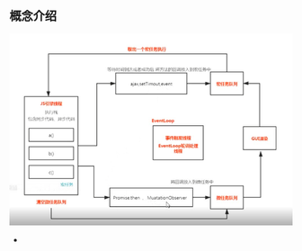 ## 概念介绍
![](./xc.png)
- <script>脚本一执行就进入js引擎线程（宏任务）
- 编译
- 解释
- 执行
## 渲染进程（浏览器内核）
>进程是系统进行资源分配和调度的一个独立单位 一个进程内包含多个线程
- GUI 渲染线程(页面渲染 css)
- js引擎线程(执行js脚本) 
- js中事件(onclick), 定时器(setTimeout)，ajax 会单独开一个线程
- 事件触发线程(EventLoop轮询处理) **去宏任务队列里面查找 看是否有到时间的**
> - js主线程(引擎线程)是单线程的
> - GUI 渲染线程 与 js引擎线程是互斥的 js执行的时候不会页面渲染  页面渲染的时候不会执行js脚本
> - js引擎线程执行完(同步，异步代码)之后被立即执行的叫微任务，同步异步代码执行完后去清空微任务
## 数据类型
- 基本数据类型（值类型number, string, blooen, null, undefind）
   - Synml() 唯一值
   - number(1, 0.2, NaN，infi无线)  typeof NaN -> "number"
      - NaN === NaN 和谁都不相等 isNaN() 判断 其他数据不能正常转化为number时 出现NaN Number('12px') -> NaN
   - null 的作用使变量指向空指针 释放堆内存
- 引用数据类型
   1. object: {} 普通对象 [] new Array /^$/ 正则对象 new Date() Math 实例对象... (一些类的实例 -> 实例对象 - 数组对象，日期对象... )
      - 数据类型typeof为小写"object", 构造函数为大写Object
      - 对象的属性名 可以为基本数据类型的各个值，属性名为引用类型值默认回转化成字符串处理 
      - {x:10}.toString() => "[object object]"   Object.prototype.toString()  原型链 数据类型转化
      - [].toString() => ""   Array.prototype.toString()
      - 数组是特殊的对象 有length 属性名为递增的代表位置的数字
      - dir(Array) Mdn
   2. function 特殊对象（附属），更多性质还是函数，有很多（js底层）的概念
   3. Symbol 唯一值
## v8引擎渲染机制
> 依次进入队列执行
- [过程](https://segmentfault.com/a/1190000011858383)
- 堆(heap)栈(stack)内存
   - 栈：1执行环境，2存储基本类型
   - 堆：存储引用类型么
- 定义
   - 堆heap则是动态分配的内存，大小不定也不会自动释放（引用数据类型: 数组 对象）
   - 栈stack为自动分配的内存空间，它由系统自动释放；（原始数据类型）
- 关系
   - 引用数据类型存放在堆里，=：传址
   - 基本数据类型存放在栈里，=：直接传值
   - ![](./dz.png)
- 代码解析过程 
   > 词法解析 => AST语法树 => js引擎 => 执行栈 => 全局对象(变量提升) => 运行
   - 编译器（）
      1. 词法解析
      2. AST抽象语法树
      3. 构建出浏览器能够执行的代码
   - 引擎（v8 / webkit内核）浏览器识别代码
      - ECStack(`执行环境栈`) / 栈内存 作用：(也是环境，也是存储基本数据类型) 执行代码
      - EC 执行环境(`执行上下文`) 某个域下的代码执行都有自己的上下文
         - 全局 EC(G) global 全局
         - 函数 EC(...) 私有的
         - 进栈执行-(压缩到栈里进行)-进栈 有的没有用的执行完-出栈 有的还有用的回压缩到栈底-`闭包`(等待下次调用)
            - GO(全局对象)
               - 变量赋值三步 
                  1. 创建变量(lrh,左侧词法解析) - 声明
                  2. 创建值：基本值直接在栈中创建和存储
                  3. 赋值 让变量和值关联起来 - `定义defined`
            - 堆栈内存
               - 栈：
      1. 变量提升
      2. 作用域 / 闭包
      3. 变量对象
      4. 堆栈内存
      5. /VO/AO/

## 编译
- 编译型语言
> 比如先把中文稿 翻译一份英文稿 给外国人 然后演讲 => 编译后直接运行
- 解释型语言
> 演讲中，同声翻译，演讲一句，翻译一句 =>  
- js 为预编译 先提升所有定义变量var 为undifine 和 function

## 词法分析
- 编译顺序
- 执行顺序
- 作用域
- 运行机制
函数的作用域在定义的时候就决定了，和在哪里执行没有关系，这就是词法作用域

## 执行上下文
- 全局对象
- 局部变量
- 深入理解 各种运行环境 上下文界定
- javaScript在浏览器中运行的过程分为两个阶段预解析阶段 执行阶段, 所谓javascript预解析正是创建函数的执行环境(又称“执行上下文”)，只有搞定了javascript的执行环境我们才能搞清楚一段代码在执行过后为什么产生这样的结果。
## 作用域 与 作用域链
- 函数定义的时候就产生作用域 ， 执行的时候产生执行上下文
- 与执行上下文的不同
## this指代
- 指的是 调用函数的那个对象[更多](https://www.jianshu.com/p/f2cdbd345211) `需是哪个对象调用 指代的是这个对象`，`若返回的是函数，this指代window`
```js
var o = {
    text: 'hello',
    arr: ['join', 'agoh'],
    fn: function () {
       return function aa() {
          console.log(this, 'sdfsdfsdfsd') // window
       }
    }
}
o.fn()()
```
- this指针 - 当前类的实例 - 向上查找
- 比如当通过某个对象来调用函数时，该对象就是此次调用的上下文，也就是改函数的 this 的值
```js
var o = {
    text: 'hello',
    arr: ['join', 'agoh'],
    fn: function () {
       console.log(this) // o 调用fn this指代o对象
       let that = this
        this.arr.forEach(function (item) { // 或将此函数改为箭头函数 原因：箭头函数本身没有this, 会指向上级作用域this
            console.log(this.text, '标志') // 获取不到this 改为that 变量接受 原因：变量会向上级作用域查找
            console.log(that.text, '标志')
        })
            // 相当于 return undefind
        // let abb = {
        //     a: 1,
        //     b: 2,
        //     cc: function bb() {
        //         console.log(this, 'sdfsdfsdfsd')
        //         return 1
        //     }
        // }
        // return abb
    }
}
var pp = o.fn()
console.log(pp) // undefind
```
## 闭包
- 应用：
   - 定时器
   - 柯里化 封装检查数据类型
- 俗语：其实就是一种约定（这样写就叫做闭包，可实现一些功能）
- 定义.概念：
   - 珠峰描述：当前这个函数(-1)可以不在当前作用域下(11)调用(除开window下)
      - 函数返回函数 如果都执行完了 就不叫闭包
      ```js
      function checkType(type) {
         // 11
         return function-1(value) { // 'Sting' 被保存到了这里 函数没有执行就不会销毁   闭包
            return Object.prototype.toString.call(value) === `[object ${type}]`
         }
      }
      checkType()()
      ```
   - js高程中描述：闭包是指有权访问另一个函数作用域中的变量的函数。
   - 权威指南中描述：从技术的角度讲，所有的JavaScript函数都是闭包：它们都是对象，它们都关联到作用域链
   - 你不知道的JavaScript中描述：**当函数可以记住并访问所在的词法作用域时，就产生了闭包，即使函数是在当前词法作用域之外执行**
   ```js
      function fn1() {
         var name = 'iceman';
         function fn2() {
            console.log(name);
         }
         fn2();
      }
      fn1();
      上面的代码已经产生闭包了。fn2访问到了fn1的变量，满足了条件“有权访问另一个函数作用域中的变量的函数”，fn2本身是个函数，所以满足了条件“所有的JavaScript函数都是闭包”。
      这的确是闭包，但是这种方式定义的闭包不太好观察。
      ========================================
      function fn1() {
         var name = 'iceman';
         function fn2() {
            console.log(name);
         }
         return fn2;
      }
      var fn3 = fn1();
      fn3();
      1.fn2的词法作用域能访问fn1的作用域
      2.将fn2当做一个值返回
      3.fn1执行后，将fn2的引用赋值给fn3
      4.执行fn3，输出了变量name
      我们知道通过引用的关系，fn3就是fn2函数本身。执行fn3能正常输出name，这不就是fn2能记住并访问它所在的词法作用域，而且fn2函数的运行还是在当前词法作用域之外了。
      ========================================
      function waitSomeTime(msg, time) {
         setTimeout(function () {
            console.log(msg)
         }, time);
      }
      waitSomeTime('hello', 1000);
      定时器中有一个匿名函数，该匿名函数就有涵盖waitSomeTime函数作用域的闭包，因此当1秒之后，该匿名函数能输出msg。
      ========================================
      for (var i = 1; i <= 10; i++) {
         setTimeout(function () {
            console.log(i);
         }, 1000);
      }
      for循环中使用定时器延迟打印的问题
      我们对其的预期是输出1~10，但却输出10次11。这是因为setTimeout中的匿名函数执行的时候，for循环都已经结束了，for循环结束的条件是i大于10，所以当然是输出10次11咯。
      究其原因：i是声明在全局作用中的，定时器中的匿名函数也是执行在全局作用域中，那当然是每次都输出11了
      原因知道了，解决起来就简单了，我们可以让i在每次迭代的时候，都产生一个私有的作用域，在这个私有的作用域中保存当前i的值
      for (var i = 1; i <= 10; i++) {
         (function () {
            var j = i;
            setTimeout(function () {
                  console.log(j);
            }, 1000);
         })();
      }
      或者
      将每次迭代的i作为实参传递给自执行函数，自执行函数中用变量去接收：
      for (var i = 1; i <= 10; i++) {
         (function (j) {
            setTimeout(function () {
                  console.log(j);
            }, 1000);
         })(i);
      }
   ```
- [解释](https://www.jianshu.com/p/85add291c8a5)
- 应用：典型是定义模块，我们将操作函数暴露给外部，而细节隐藏在模块内部
   ```js
      function module() {
         var arr = [];
         function add(val) {
            if (typeof val == 'number') {
                  arr.push(val);
            }
         }
         function get(index) {
            if (index < arr.length) {
                  return arr[index]
            } else {
            return null;
            }
         }
         return {
            add: add,
            get: get
         }
      }
      var mod1 = module();
      mod1.add(1);
      mod1.add(2);
      mod1.add('xxx');
      console.log(mod1.get(2));
   ```
## 原型链
- 名词：原型对象，实例对象（就是new 构造函数的接受变量），函数对象（函数对象我们可以简单的理解为函数，因为在js中函数本身就属于一个对象），constructor, prototype, proto, __proto__, 原型继承 
- 原型对象我们可以简单的理解为原型对象是实例对象和函数对象的父对象，俗称：爸爸，并且通过实例对象和函数对象都能找到原型对象；[更多](https://www.cnblogs.com/dengyao-blogs/p/11481326.html)
- 实例对象和函数对象的关系
```js
function People(name){
   this.name=name;
   console.log(this.name);
}
var student = new People("张三");
People是构造函数，student是实例对象，二者之间的关系体现在constructor属性中；
student.constructor === People; //true
student instanceof People  //true
```
- new关键字做了什么？
构造函数和普通函数在JS中没有什么太大的区别，所以我们可以想到那么直接使用函数的话，this的指向肯定是浏览器全局对象window，那么我们new一下之后，this的指向将会改变为新的实例对象，并且还会将这个新的实例对象返回回来；
所以我们可以总结new做了什么：
1. 新建了一个空的函数对象；
2. 改变this的指向，将this的指向改为接收新函数对象的实例对象
3. 返回这个新的实例对象
4. 一 new 构造函数就会执行 与 class constructor 中的语句一样 可
```js
function Per() {
   id.innerText = '改变节点'
   id.appendChild = frame // 塞回文档碎片
}
``` 
- 总结
1. `实例对象.__proto__指针` 等于 `构造函数的prototype` 等于 `原型对象` 
2. 对象(普通对象，实例对象，原型对象，普通函数，构造函数)就具有__proto__指针
3. 只有`原型对象`, `实例对象`, `普通对象`具有`constructor`指向它的构造函数
4. 只有`构造函数`, `普通函数`具有`prototype`指向它的原型对象
5. 示例
   - prototype: '原型对象'
   ```js
      [].__proto__ = Array.prototype = { // 原型对象
         isArray: f,
         constructor: '构造函数Array',
         concat,splice,push,freeze, toString等数组方法,
         __proto__: '原型对象Object'
      }
   ```
   - Array.__proto__
   ```js
      Array.__proto__ = {
         constructor: f Function'构造函数Function'
         arguments, apply, bind, call, toString等方法
         __proto__: { // 'Object的原型对象'
            hasOwnProperty: ,
            toString: ,
            valueOf: ,
            constructor: { // Object的构造函数
               assign: f,
               create: f,
               defineProperty: f,
               freeze: f, // 冻结对象
               keys: f, 等对象方法
            }
         }
      }
   ```
## 函数
- 箭头函数与普通函数的区别
```js
var o = {
    tex: 'hello',
    arr: ['join', 'agoh'],
    fn: function () {
        return function aa() {
            console.log(this, 'sdfsdfsdfsd') // window
        }
    }
}
o.fn()()
```
- 变量的查找会依据作用域链由内向外查找直到全局对象window
```js
var o = {
    tex: 'hello',
    arr: ['join', 'agoh'],
    fn: function () {
        return function aa() {
            console.log(art, 'sdfsdfsdfsd') // 2
        }
    }
}
var art = 2
o.fn()()
```
- this 谁调用就指代谁，箭头函数本身没有this 向上级作用域查找
```js
var o = {
    tex: 'hello',
    arr: ['join', 'agoh'],
    fn: function () {
        // console.log(this, 'sdfsdfsdfsd')
        let that = this // o 调用fn 所以this 指代o
        return function aa() { // that 接受或者这儿改为箭头函数
            console.log(that, 'sdfsdfsdfsd') 
        }
    }
}
o.fn()()
```
## EventLoop 事件循环机制
   - 概念：js引擎为主线程
   - 应用
   - 宏任务: `setTimeout, ajax`
   - 微任务: `Promise`
      - new MutationObserver() // nextTick 原理 多次调用nextTick 都保存在一个数组，队列里面 循环全部执行 Promise then里面 
   - 先执行同步代码，再执行promise then中的微任务， 再执行 宏任务
   - ![](./hwrw.png)
   ```js
      console.log('script start');
      setTimeout(function() {
      console.log('setTimeout');
      }, 0);

      Promise.resolve().then(function() {
      console.log('promise1');
      }).then(function() {
      console.log('promise2');
      });

      console.log('script end');
      // script start, script end, promise1, promise2, setTimeout
   ```
   ```js
      console.log('script start');
      setTimeout(function() {
      console.log('timeout1');
      }, 10);

      new Promise(resolve => {
         console.log('promise1');
         resolve();
         setTimeout(() => console.log('timeout2'), 10);
      }).then(function() {
         console.log('then1')
      })
      console.log('script end');
      // script start, promise1, script end, then1, timeout1, timeout2
   ```
## 垃圾回收机制
![](./ljhs.jpg)
- for 的运行机制
   - for循环还有一个特别之处，就是设置循环变量的那部分是一个父作用域，而循环体内部是一个单独的子作用域
   ```js
   for (let i = 0; i < 3; i++) {
   let i = 'abc';
   console.log(i);
   }
   // abc
   // abc
   // abc
   ```
   > 上面代码正确运行，输出了 3 次abc。这表明函数内部的变量i与循环变量i不在同一个作用域，有各自单独的作用域。
## 规范
- AMD
   - 用于浏览器
   - 运行时
- Commonjs(模块)规范
> NodeJs 基于Commonjs规范
   - 用于服务器
   - module.exports 导出
   - require 导入
   - 运行时加载
   ```js
   let { stat, exists, readFile } = require('fs');

   // 等同于
   let _fs = require('fs');
   let stat = _fs.stat;
   let exists = _fs.exists;
   let readfile = _fs.readfile;
   ```
- Es6(模块) 规范
   - 用于浏览器
   - export 
   - import
   - 编译时加载(静态加载)
   ```js
   import { stat, exists, readFile } from 'fs';
   ```
   > 上面代码的实质是从fs模块加载 3 个方法，其他方法不加载。这种加载称为“编译时加载”或者静态加载，即 ES6 可以在编译时就完成模块加载，效率要比 CommonJS 模块的加载方式高。当然，这也导致了没法引用 ES6 模块本身，因为它不是对象
## Es6 新
### 易忘
   - 暂时性死区
      - 总之，在代码块内，使用let命令声明变量之前，该变量都是不可用的。这在语法上，称为“暂时性死区”（temporal dead zone，简称 TDZ）
      - ES6 明确规定，如果区块中存在let和const命令，这个区块对这些命令声明的变量，从一开始就形成了封闭作用域。凡是在声明之前就使用这些变量，就会报错。
      ```js
         var tmp = 123;
         if (true) {
            tmp = 'abc'; // ReferenceError  即使是在全局声明了tem 但这儿在 let 之前使用 也会报错 明确规定 暂时性死区
            let tmp;
         }
      ```
   - let var 在for中的区别
   - 剩余运算符 `...`
      - 函数新增
   - 扩展运算符 `...`
      - 对象新增
   - 箭头函数与变量解构结合使用`vuex中 ({commit})`
   ```js
      let person = { // 预期
         first: '',
         last: ''
      }
      const full = ({ first, last }) => first + ' ' + last;

      // 等同于
      function full(person) {
         return person.first + ' ' + person.last;
      }
   ```
   - export var a = 1 与 export default {}
   ```js
      export var a = 1
      export function b() {}
      var a = 1
      function b() {}
      export {
         a,
         b
      }
      import {a} from ''
      // a -> 1
      // ===============
      export default var a = 1
      或
      var a = 1
      function b() {}
      export default {
         a,
         b
      }
      import obj from ''
      // obj.a -> 1
   ```
   > export 可以写多个 export default 只能写一个
### promise
> 基于高阶函数，发布订阅模式
- 问题？？
   - 如果先.catch 会进入then吗
1. then中回调push
2. new Error() 进入reject
3. 如果then成功或失败的结果中，返回的还是一个promise,会等待这个promise的执行结果，并将结果传递到下一个then的参数中
4. 第一个then(成功方法, 失败方法)，走下一个then的失败有两种情况
   - 返回一个失败的promise
   - 抛出异常
   ```js
      read('./name.text', 'utf8').then((data) => {
         // return read('./name1.text这儿没有这个文件', 'utf8') 失败结果 -> 地点2
         // throw new Error('123') -> 地点2
         // (这儿不写  相当于 return undefined) 进入下一个then的成功 -> 地点1
         // return 111 普通值 -> 地点1
      }, (err) => {
         // (这儿不写  相当于 return undefined) 进入下一个then的成功 -> 地点1
         // throw err -> 地点2
          return new Promise(() => {}) 不成功也不失败 就不会进入下一个then 中断了
      }).then((data) => {
         // 地点1
      }, (err) => {
         // 地点2
      })
   ```
5. 走完失败 终止promise
6. 链式调用
   - let p = new Promise() Promise的实例p的状态一旦确定了就不会改变
   - 为什么返回的不是this(同一个实例), 因为如果失败了 它的状态就不会改变 这个this就一直都是失败的
   - 每次调用promise都需要返回一个新的promise实例(状态) 保证状态不影响
- 高阶函数
   - 一个函数的参数为函数， 返回值为函数
   - 核心逻辑提取出来， 可扩展其他功能
   ```js
   // 装饰模式（在什么之前后，又做点什么，叫装饰） AOP 切片
   Function.prototype.before = function(cb) {
      console.log(this)
      // 剩余运算符
      return (...args) => { // 箭头函数中没有this this会向上一层查找, 箭头函数中没有arguments
         cb();
         this(...args) // 展开运算符
         //this.apply(null, args)
      }
   }
   function makeCoffee(name) {
      console.log('核心功能 创建一倍咖啡'+ name)
   }
   let newFunc = makeCoffee.before(function() {
      console.log('加糖')
   })
   newFunc('参数1', '参数2')
   ```
- 柯里化
   - 把核心功能，提出一个更细小的函数
   - 不停的细化函数，每次调用返回一个函数 ！！！
   - 校验类型
   - 普通函数每次都需要传递参数，可以用高阶函数来绑定参数
   ```js
   // 把String 保存到isString方法里
   function checkType(type) {
      return function(value) { // 'Sting' 被保存到了这里 函数没有执行就不会销毁   闭包
         return Object.prototype.toString.call(value) === `[object ${type}]`
      }
   }
   let isString = checkType('Sting')
   console.log(isString('hello')) 
   ```
- callback
   - 解决异步并发的问题靠的就是计数器 - 有全局变量
- 发布订阅模式
   - evebtBus  先存起来 依次触发
   - 可以解耦合
   - 两者无关系
- 观察者模式
   - 需把观察者挂载到被观察者上
> 发布订阅与观察者模式的区别：
> - 观察者基于发布订阅
> - 观察者两者有关系
- promise
   - 返回的是一个promise实例 能一直链式调用then
   - new一个Promise中的executor是立即执行的`立即执行11`
   - 一旦成功就不会失败 反之亦然
   ```js
      new Promse(() => {
         throw new Error('错误') // 如果内部出错了 就会变成失败态
         console.log(11)
         resove('成功') // 前面状态改变了 这儿就不会执行
      })
      console.log(22)
      // 11 22
   ```
## 跨域
- 为什么会跨域
- 解决跨域的原理是什么
- 浏览器同源策略
- 方式
   - 浏览器非安全模式 去除Lax
## TypeScript语法
### 类型注解
### 接口
### 类
- class 继承
- 解释器 @Component
- 修饰符
   - private
- 断言 !
- 泛型
- 接口